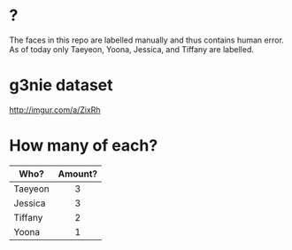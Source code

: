 # ?
The faces in this repo are labelled manually and thus contains human error. As of today only Taeyeon, Yoona, Jessica, and Tiffany are labelled.

# g3nie dataset
http://imgur.com/a/ZixRh

# How many of each?
| Who?        | Amount?           |
| ------------- |:-------------:| 
| Taeyeon      | 3 | 
| Jessica      | 3      | 
| Tiffany | 2  |
| Yoona | 1 |
